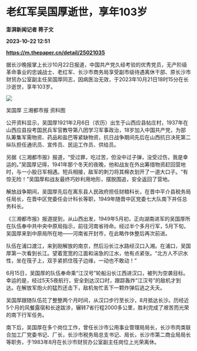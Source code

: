 # 老红军吴国厚逝世，享年103岁
**澎湃新闻记者 蒋子文**

**2023-10-22 12:51**

**https://m.thepaper.cn/detail/25021035**

据长沙晚报掌上长沙10月22日报道，中国共产党久经考验的优秀党员，无产阶级革命事业的忠诚战士、老红军、长沙市商务局享受副市级待遇离休干部、原长沙市财贸办公室副主任吴国厚同志，因病医治无效，于2023年10月21日18时15分在长沙逝世，享年103岁。

![](https://imagecloud.thepaper.cn/thepaper/image/275/173/388.jpg)

吴国厚 三湘都市报 资料图

公开资料显示，吴国厚1921年2月6日（农历）出生于山西应县帖庄村，1937年在山西应县投考国民兵军官教导第八团学习军事政治，18岁加入中国共产党，为部队筹集军需物资、药品和盐巴等紧缺物资，抗日战争期间先后在山西抗日决死第二纵队担任通讯员、宣传员、民运工作员、供给员。

另据《三湘都市报》报道，“受过罪，吃过苦，但没中过子弹，没受过伤，我是幸运的。”吴国厚记得，1941年那个冬天的夜晚，他和战友在外出筹措物资赶回营地时，与一小股日军相遇。短兵相接，敌军的刺刀将其棉衣划开了一道大口子。“有惊无险！”吴国厚和战友最终巧妙利用地形，摆脱围追，安全返回了营地。

解放战争期间，吴国厚先后在离东县人民政府担任财粮科长，在晋中平介县税务局任局长，在晋中区党委任会计科长等职，1949年随晋中区党委七大队南下并任总务科长。

《三湘都市报》报道提到，从山西出发，1949年5月初，正向湖南进军的吴国厚所在队伍奉中共中央中原局指示，前往河南省待命。经过半个多月行军，5月下旬，吴国厚来到中原局所在地——河南省开封市，在此略作休整后再次前进。

队伍在浦口渡江，来到刚解放的南京，然后沿长江水路经汉口入湘。在浦口，吴国厚第一次看到长江。望着宽宽的江面和湍急的江水，他有点紧张。“北方人不识水性，坐在筏子上，双手紧抓住筏子边缘，一动也不敢动！”

6月15日，吴国厚的队伍奉命乘“江汉号”轮船沿长江西进汉口，被列为空袭目标。幸运的是，经过5天5夜航行，安全到达汉口时，跟踪轰炸“江汉号”的敌机才到达。在解放军炮火的猛烈还击下，敌机匆忙丢下一颗炸弹后逃之夭夭。

吴国厚跟随队伍花了整整两个月时间，从汉口步行至长沙，8月抵达长沙。历经近5个月的风餐露宿和长途跋涉，辗转7省行程2000多公里，胜利完成了艰苦而光荣的南下行军任务。

南下后，吴国厚在多个岗位工作，曾任长沙市公用事业管理局局长，长沙市肉类联合加工厂党委书记、厂长，长沙市税务局总支书记、局长，长沙市第二商业局局长等职务，于1983年8月在长沙市财贸办公室副主任岗位上光荣离休。